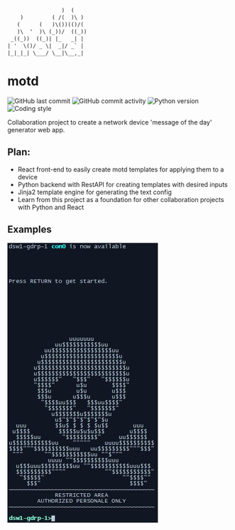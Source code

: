 ﻿                     )  (
        )         ( /(  )\ )  
       (      (   )\())(()/(  
       )\  '  )\ (_))/  ((_)) 
     _((_))  ((_)| |_   _| |  
    | '  \()/ _ \|  _|/ _` |  
    |_|_|_| \___/ \__|\__,_|  

# motd
![GitHub last commit](https://img.shields.io/github/last-commit/davidtwynn/motd?style=plastic)
![GitHub commit activity](https://img.shields.io/github/commit-activity/y/davidtwynn/motd?style=plastic)
![Python version](https://img.shields.io/badge/python%20version-3.10-blue)
![Coding style](https://img.shields.io/badge/code%20style-black-000000.svg)

Collaboration project to create a network device 'message of the day' generator web app.

## Plan:

- React front-end to easily create motd templates for applying them to a device
- Python backend with RestAPI for creating templates with desired inputs
- Jinja2 template engine for generating the text config
- Learn from this project as a foundation for other collaboration projects with Python and React

## Examples

![motd image](images/basic_motd.JPG)